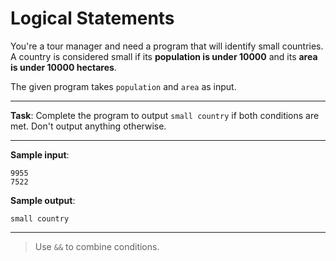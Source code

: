 # Logical Statements

You're a tour manager and need a program that will identify small countries. A country is considered small if its **population is under 10000** and its **area is under 10000 hectares**.

The given program takes `population` and `area` as input.

---

**Task**: Complete the program to output `small country` if both conditions are met. Don't output anything otherwise.

---

**Sample input**:  
```
9955
7522
```

**Sample output**:  
```
small country
```

---

>Use `&&` to combine conditions.
